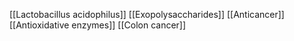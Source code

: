 [[Lactobacillus acidophilus]]
[[Exopolysaccharides]]
[[Anticancer]]
[[Antioxidative enzymes]]
[[Colon cancer]]
